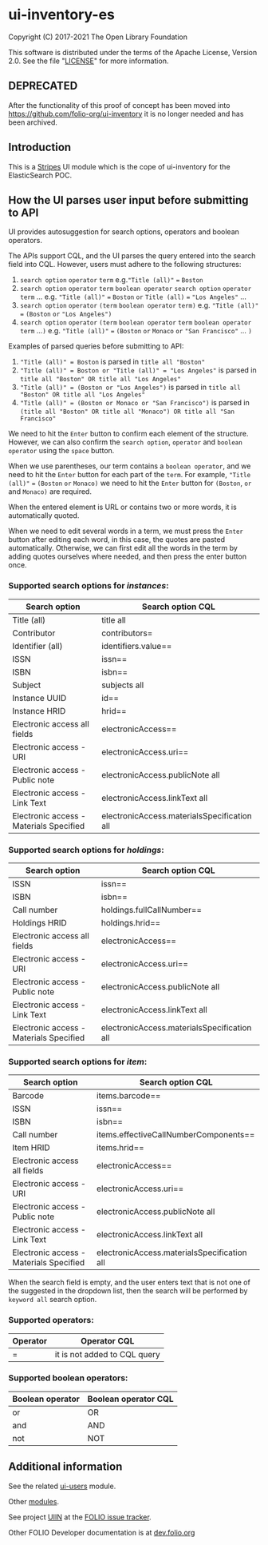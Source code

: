 # ui-inventory-es

Copyright (C) 2017-2021 The Open Library Foundation

This software is distributed under the terms of the Apache License,
Version 2.0. See the file "[LICENSE](LICENSE)" for more information.

## DEPRECATED

After the functionality of this proof of concept has been moved into <https://github.com/folio-org/ui-inventory>
it is no longer needed and has been archived.

## Introduction

This is a [Stripes](https://github.com/folio-org/stripes-core/) UI module which is the cope of ui-inventory for the ElasticSearch POC.

## How the UI parses user input before submitting to API

UI provides autosuggestion for search options, operators and boolean operators.

The APIs support CQL, and the UI parses the query entered into the search field into CQL.
However, users must adhere to the following structures:
1. `search option` `operator` `term` e.g.`"Title (all)"` `=` `Boston`
2. `search option` `operator` `term` `boolean operator` `search option` `operator` `term` ... e.g. `"Title (all)"` `=` `Boston` `or` `Title (all)` `=` `"Los Angeles"` ...
3. `search option` `operator` `(term` `boolean operator` `term)` e.g. `"Title (all)"` `=` `(Boston` `or` `"Los Angeles")`
4. `search option` `operator` `(term` `boolean operator` `term` `boolean operator` `term` ...`)` e.g. `"Title (all)"` `=` `(Boston` `or` `Monaco` `or` `"San Francisco"` ... `)`

Examples of parsed queries before submitting to API:
1. `"Title (all)" = Boston` is parsed in `title all "Boston"`
2. `"Title (all)" = Boston or "Title (all)" = "Los Angeles"` is parsed in `title all "Boston" OR title all "Los Angeles"`
3. `"Title (all)" = (Boston or "Los Angeles")` is parsed in `title all "Boston" OR title all "Los Angeles"`
4. `"Title (all)" = (Boston or Monaco or "San Francisco")` is parsed in `(title all "Boston" OR title all "Monaco") OR title all "San Francisco"`

We need to hit the `Enter` button to confirm each element of the structure. However, we can
also confirm the `search option`, `operator` and `boolean operator` using the `space` button.

When we use parentheses, our term contains a `boolean operator`, and we need to hit
the `Enter` button for each part of the `term`. For example, `"Title (all)"` `=` `(Boston` `or` `Monaco)`
we need to hit the `Enter` button for `(Boston`, `or` and `Monaco)` are required.

When the entered element is URL or contains two or more words, it is automatically quoted.

When we need to edit several words in a term, we must press the `Enter` button after editing
each word, in this case, the quotes are pasted automatically. Otherwise, we can first edit
all the words in the term by adding quotes ourselves where needed, and then press the enter
button once.

### Supported search options for *instances*:

Search option | Search option CQL
------------- | -----------------
Title (all) | title all
Contributor | contributors=
Identifier (all) | identifiers.value==
ISSN | issn==
ISBN | isbn==
Subject | subjects all
Instance UUID | id==
Instance HRID | hrid==
Electronic access all fields | electronicAccess==
Electronic access - URI | electronicAccess.uri==
Electronic access - Public note | electronicAccess.publicNote all
Electronic access - Link Text | electronicAccess.linkText all
Electronic access - Materials Specified | electronicAccess.materialsSpecification all

### Supported search options for *holdings*:

Search option | Search option CQL
------------- | -----------------
ISSN | issn==
ISBN | isbn==
Call number | holdings.fullCallNumber==
Holdings HRID | holdings.hrid==
Electronic access all fields | electronicAccess==
Electronic access - URI | electronicAccess.uri==
Electronic access - Public note | electronicAccess.publicNote all
Electronic access - Link Text | electronicAccess.linkText all
Electronic access - Materials Specified | electronicAccess.materialsSpecification all

### Supported search options for *item*:

Search option | Search option CQL
------------- | -----------------
Barcode | items.barcode==
ISSN | issn==
ISBN | isbn==
Call number | items.effectiveCallNumberComponents==
Item HRID | items.hrid==
Electronic access all fields | electronicAccess==
Electronic access - URI | electronicAccess.uri==
Electronic access - Public note | electronicAccess.publicNote all
Electronic access - Link Text | electronicAccess.linkText all
Electronic access - Materials Specified | electronicAccess.materialsSpecification all

When the search field is empty, and the user enters text that is not one of the suggested
in the dropdown list, then the search will be performed by `keyword all` search option.

### Supported operators:

Operator | Operator CQL
-------- | ------------
= | it is not added to CQL query

### Supported boolean operators:

Boolean operator | Boolean operator CQL
---------------- | --------------------
or | OR
and | AND
not | NOT

## Additional information

See the related [ui-users](https://github.com/folio-org/ui-users) module.

Other [modules](https://dev.folio.org/source-code/#client-side).

See project [UIIN](https://issues.folio.org/browse/UIIN)
at the [FOLIO issue tracker](https://dev.folio.org/guidelines/issue-tracker).

Other FOLIO Developer documentation is at [dev.folio.org](https://dev.folio.org/)
